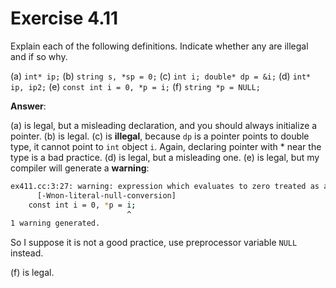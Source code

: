 # Exercise 4.11

Explain each of the following definitions. Indicate whether any are illegal and if so why.

(a) `int* ip;`
(b) `string s, *sp = 0;`
(c) `int i; double* dp = &i;`
(d) `int* ip, ip2;`
(e) `const int i = 0, *p = i;`
(f) `string *p = NULL;`

**Answer**:

(a) is legal, but a misleading declaration, and you should always initialize a pointer.
(b) is legal.
(c) is **illegal**, because `dp` is a pointer points to double type, it cannot point to `int` object `i`. Again, declaring pointer with * near the type is a bad practice.
(d) is legal, but a misleading one.
(e) is legal, but my compiler will generate a **warning**:

```bash
ex411.cc:3:27: warning: expression which evaluates to zero treated as a null pointer constant of type 'const int *'
      [-Wnon-literal-null-conversion]
    const int i = 0, *p = i;
                          ^
1 warning generated.
```

So I suppose it is not a good practice, use preprocessor variable `NULL` instead.

(f) is legal.